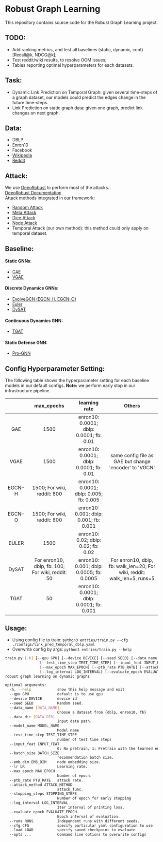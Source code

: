 # Robust Graph Learning  
This repository contains source code for the Robust Graph Learning project.

## TODO:

* Add ranking metrics, and test all baselines (static, dynamic, cont) [Recall@k, NDCG@k];
* Test reddit/wiki results, to resolve OOM issues;
* Tables reporting optimal hyperparameters for each datasets.

## Task:
- Dynamic Link Prediction on Temporal Graph: given several time-steps of a graph dataset, our models could predict the edges change in the future time-steps. 
- Link Prediction on static graph data: given one graph, predict link changes on next graph. 

## Data:

- DBLP
- Enron10
- Facebook
- [Wikipedia](http://snap.stanford.edu/jodie/wikipedia.csv)
- [Reddit](http://snap.stanford.edu/jodie/reddit.csv)

## Attack:
We use [DeepRobust](https://github.com/DSE-MSU/DeepRobust) to perform most of the attacks.  
[DeepRobust Documentation](https://deeprobust.readthedocs.io/en/latest/)  
Attack methods integrated in our framework:  
- [Random Attack](https://deeprobust.readthedocs.io/en/latest/source/deeprobust.graph.global_attack.html#module-deeprobust.graph.global_attack.random_attack)
- [Meta Attack](https://deeprobust.readthedocs.io/en/latest/source/deeprobust.graph.global_attack.html#module-deeprobust.graph.global_attack.mettack)
- [Dice Attack](https://deeprobust.readthedocs.io/en/latest/source/deeprobust.graph.global_attack.html#module-deeprobust.graph.global_attack.dice)
- [Node Attack](https://deeprobust.readthedocs.io/en/latest/graph/node_embedding.html?highlight=node%20attack#node-embedding-attack)
- Temporal Attack (our own method): this method could only apply on temporal dataset. 

## Baseline:

#### Static GNNs:

- [GAE](https://github.com/DaehanKim/vgae_pytorch)
- [VGAE](https://github.com/DaehanKim/vgae_pytorch)

#### Discrete Dynamics GNNs:

- [EvolveGCN (EGCN-H, EGCN-O)](https://github.com/IBM/EvolveGCN)
- [Euler](https://github.com/iHeartGraph/Euler)
- [DySAT](https://github.com/FeiGSSS/DySAT_pytorch)

#### Continuous Dynamics GNN:

- [TGAT](https://github.com/StatsDLMathsRecomSys/Inductive-representation-learning-on-temporal-graphs)

#### Static Defense GNN:

- [Pro-GNN](https://github.com/ChandlerBang/Pro-GNN)

## Config Hyperparameter Setting:

The following table shows the hyperparameter setting for each baseline models in our default configs. 
**Note:** we perform early stop in our infrastructure pipeline.

|        |                     max_epochs                     |               learning rate              |                                  Others                                  |
|:------:|:--------------------------------------------------:|:----------------------------------------:|:------------------------------------------------------------------------:|
|   GAE  |                        1500                        |  enron10: 0.0001; dblp: 0.0001; fb: 0.01 |                                                                          |
|  VGAE  |                        1500                        |  enron10: 0.0001; dblp: 0.0001; fb: 0.01 |     same config file as GAE but change 'encoder' to 'VGCN'                                                                     |
| EGCN-H |                        1500; For wiki, reddit: 800 |  enron10: 0.0001; dblp: 0.005; fb: 0.005 |                                                                          |
| EGCN-O |                        1500; For wiki, reddit: 800 |  enron10: 0.001; dblp: 0.001; fb: 0.001  |                                                                          |
|  EULER |                        1500                        |    enron10: 0.02; dblp: 0.02; fb: 0.02   |                                                                          |
|  DySAT |  For enron10, dblp, fb: 100; For wiki, reddit: 50  | enron10: 0.001; dblp: 0.0005; fb: 0.0005 | For enron10, dblp, fb: walk_len=20; For wiki, reddit: walk_len=5, runs=5 |
|  TGAT  |                         50                         | enron10: 0.0001; dblp: 0.0001; fb: 0.001 |                                                                          |

## Usage:

* Using config file to train: `python3 entries/train.py --cfg ./configs/link_pred_temporal_dblp.yaml`
* Overwrite config by args: `python3 entries/train.py --help`
```bash
train.py [-h] [--gpu GPU] [--device DEVICE] [--seed SEED] [--data_name [DATA_NAME]] [--data_dir [DATA_DIR]]     [--model_name MODEL_NAME]
                [--test_time_step TEST_TIME_STEP] [--input_feat INPUT_FEAT] [--batch_size BATCH_SIZE] [--emb_dim EMB_DIM] [--lr LR]
                [--max_epoch MAX_EPOCH] [--ptb_rate PTB_RATE] [--attack_method ATTACK_METHOD] [--stopping_steps STOPPING_STEPS]
                [--log_interval LOG_INTERVAL] [--evaluate_epoch EVALUATE_EPOCH] [--runs RUNS] [--cfg CFG] [--load LOAD] [--opts ...]
robust graph learning on dynamic graphs

optional arguments:
  -h, --help            show this help message and exit
  --gpu GPU             default is to use gpu
  --device DEVICE       device id
  --seed SEED           Random seed.
  --data_name [DATA_NAME]
                        Choose a dataset from {dblp, enron10, fb}
  --data_dir [DATA_DIR]
                        Input data path.
  --model_name MODEL_NAME
                        Model name
  --test_time_step TEST_TIME_STEP
                        number of test time steps
  --input_feat INPUT_FEAT
                        0: No pretrain, 1: Pretrain with the learned embeddings, 2: Pretrain with BERT.
  --batch_size BATCH_SIZE
                        recommendation batch size.
  --emb_dim EMB_DIM     node embedding size.
  --lr LR               Learning rate.
  --max_epoch MAX_EPOCH
                        Number of epoch.
  --ptb_rate PTB_RATE   attack rate.
  --attack_method ATTACK_METHOD
                        attack_func.
  --stopping_steps STOPPING_STEPS
                        Number of epoch for early stopping
  --log_interval LOG_INTERVAL
                        Iter interval of printing loss.
  --evaluate_epoch EVALUATE_EPOCH
                        Epoch interval of evaluation.
  --runs RUNS           Independent runs with different seeds.
  --cfg CFG             specify particular yaml configuration to use
  --load LOAD           specify saved checkpoint to evaluate
  --opts ...            Command line options to overwrite configs
```

